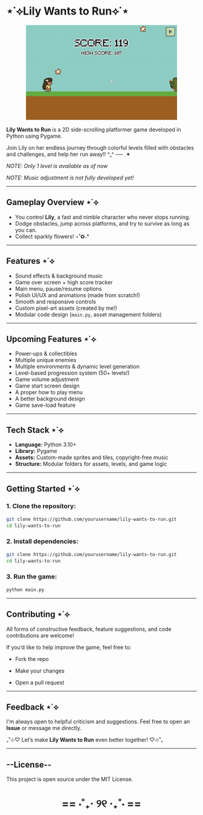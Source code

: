 # ⋆˙⟡Lily Wants to Run⟡˙⋆

<p align="center">
  <img src="game-demo.gif" alt="Game Demo" width="400"/>
</p>

**Lily Wants to Run** is a 2D side-scrolling platformer game developed in Python using Pygame.

Join Lily on her endless journey through colorful levels filled with obstacles and challenges, and help her run away!! ^_^ ── .✦

*NOTE: Only 1 level is available as of now*

*NOTE: Music adjustment is not fully developed yet!*

---

## Gameplay Overview ⋆˙⟡

- You control **Lily**, a fast and nimble character who never stops running.
- Dodge obstacles, jump across platforms, and try to survive as long as you can.
- Collect sparkly flowers! ⋆˚✿˖°

---

## Features ⋆˙⟡

- Sound effects & background music
- Game over screen + high score tracker
- Main menu, pause/resume options 
- Polish UI/UX and animations (made from scratch!)
- Smooth and responsive controls    
- Custom pixel-art assets (created by me!)
- Modular code design (`main.py`, asset management folders)

---

## Upcoming Features ⋆˙⟡
  
- Power-ups & collectibles  
- Multiple unique enemies
- Multiple environments & dynamic level generation  
- Level-based progression system (50+ levels!)
- Game volume adjustment
- Game start screen design
- A proper how to play menu
- A better background design
- Game save-load feature

---

## Tech Stack ⋆˙⟡

- **Language:** Python 3.10+  
- **Library:** Pygame  
- **Assets:** Custom-made sprites and tiles, copyright-free music  
- **Structure:** Modular folders for assets, levels, and game logic

---

## Getting Started ⋆˙⟡

### 1. Clone the repository:

```bash
git clone https://github.com/yourusername/lily-wants-to-run.git
cd lily-wants-to-run 
```

### 2. Install dependencies:

```bash
git clone https://github.com/yourusername/lily-wants-to-run.git
cd lily-wants-to-run
```

### 3. Run the game:

```bash
python main.py
```

---

## Contributing ⋆˙⟡
All forms of constructive feedback, feature suggestions, and code contributions are welcome!

If you’d like to help improve the game, feel free to:

- Fork the repo

- Make your changes

- Open a pull request

---

## Feedback ⋆˙⟡
I'm always open to helpful criticism and suggestions. Feel free to open an **Issue** or message me directly.

₊˚⊹♡ Let’s make **Lily Wants to Run** even better together! ♡⊹˚₊

---

## --License--
This project is open source under the MIT License.

<h1 align="center">== ⋅˚₊‧ ୨୧ ‧₊˚⋅ ==</h1>
